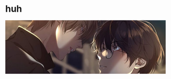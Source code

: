 # huh
![image alt](https://github.com/koirinsdiary/huh/blob/d05328196b6b8b1709d6caaca752801235e05a91/a301881f78fe38b409b5b346252e5cd8.jpg)
